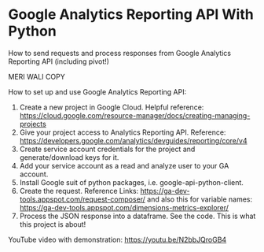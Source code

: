 # Google Analytics Reporting API With Python
How to send requests and process responses from Google Analytics Reporting API (including pivot!)

MERI WALI COPY

How to set up and use Google Analytics Reporting API:
1. Create a new project in Google Cloud. Helpful reference: https://cloud.google.com/resource-manager/docs/creating-managing-projects
2. Give your project access to Analytics Reporting API. Reference: https://developers.google.com/analytics/devguides/reporting/core/v4
3. Create service account credentials for the project and generate/download keys for it. 
4. Add your service account as a read and analyze user to your GA account.
5. Install Google suit of python packages, i.e. google-api-python-client. 
6. Create the request. Reference Links: https://ga-dev-tools.appspot.com/request-composer/ and also this for variable names: https://ga-dev-tools.appspot.com/dimensions-metrics-explorer/
7. Process the JSON response into a dataframe. See the code. This is what this project is about!

YouTube video with demonstration: https://youtu.be/N2bbJQroGB4
